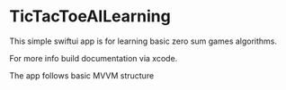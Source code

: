 # TicTacToeAILearning
This simple swiftui app is for learning basic zero sum games algorithms.

For more info build documentation via xcode.

The app follows basic MVVM structure
